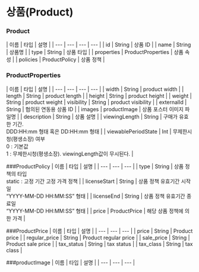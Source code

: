 # 상품(Product)

### Product
| 이름 | 타입 | 설명 |
| --- | --- | --- | --- |
| id	 | String | 	상품 ID |
| name	 | String	 | 상품명	 |
| type	 | String	 | 상품 타입 	 |
| properties | ProductProperties	 | 상품 속성 |
| policies | ProductPolicy	 | 상품 정책 |

### ProductProperties
| 이름 | 타입 | 설명 |
| --- | --- | --- | --- |
| width	 | String	 | product width |
| length	 | String	 | product length |
| height	 | String	 | product height |
| weight	 | String	 | product weight
| visibility	 | String	 | product visibility |
| externalId	 | String	 | 협의된 연동용 상품 ID |
| images	 | productImage	 | 상품 포스터 이미지 파일명	 |
| description	 | String	 | 상품 설명 |
| viewingLength	 | String	 | 구매가 유효한 기간. </br>DDD:HH:mm 형태 혹은 DD:HH:mm 형태 	 |
| viewablePeriodState	 | Int	 | 무제한시청(평생소장) 여부</br>0 : 기본값</br>1 : 무제한시청(평생소장). viewingLength값이 무시된다.  |

###ProductPolicy
| 이름 | 타입 | 설명 |
| --- | --- | --- |
| type	 | String	 | 상품 정책의 타입 </br>static : 고정 기간 고정 가격 정책 |
| licenseStart	 | String	 | 상품 정책 유효기간 시작일</br> “YYYY-MM-DD HH:MM:SS” 형태 |
| licenseEnd	 | String	 | 상품 정책 유효기간 종료일</br> “YYYY-MM-DD HH:MM:SS” 형태 |
| price	 | ProductPrice	 | 해당 상품 정책에 의한 가격 |

###ProductPrice
| 이름 | 타입 | 설명 |
| --- | --- | --- |
| price	 | String	 | Product price  | 
| regular_price	 | String	 | Product regular price  | 
| sale_price	 | String	 | Product sale price  | 
| tax_status	 | String	 | tax status  | 
| tax_class	 | String	 | tax class  | 

###productImage
| 이름 | 타입 | 설명 |
| --- | --- | --- |
